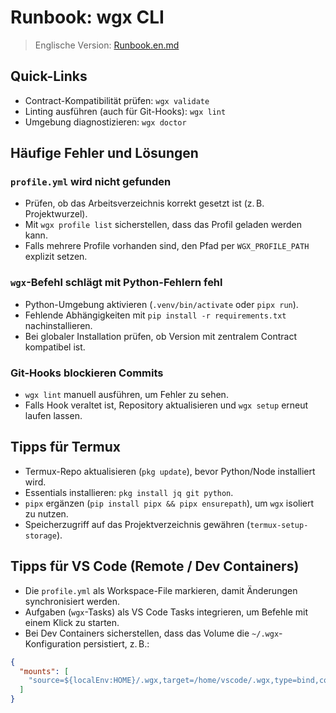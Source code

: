 # Runbook: wgx CLI

> Englische Version: [Runbook.en.md](Runbook.en.md)

## Quick-Links
- Contract-Kompatibilität prüfen: `wgx validate`
- Linting ausführen (auch für Git-Hooks): `wgx lint`
- Umgebung diagnostizieren: `wgx doctor`

## Häufige Fehler und Lösungen

### `profile.yml` wird nicht gefunden
- Prüfen, ob das Arbeitsverzeichnis korrekt gesetzt ist (z. B. Projektwurzel).
- Mit `wgx profile list` sicherstellen, dass das Profil geladen werden kann.
- Falls mehrere Profile vorhanden sind, den Pfad per `WGX_PROFILE_PATH` explizit setzen.

### `wgx`-Befehl schlägt mit Python-Fehlern fehl
- Python-Umgebung aktivieren (`.venv/bin/activate` oder `pipx run`).
- Fehlende Abhängigkeiten mit `pip install -r requirements.txt` nachinstallieren.
- Bei globaler Installation prüfen, ob Version mit zentralem Contract kompatibel ist.

### Git-Hooks blockieren Commits
- `wgx lint` manuell ausführen, um Fehler zu sehen.
- Falls Hook veraltet ist, Repository aktualisieren und `wgx setup` erneut laufen lassen.

## Tipps für Termux
- Termux-Repo aktualisieren (`pkg update`), bevor Python/Node installiert wird.
- Essentials installieren: `pkg install jq git python`.
- `pipx` ergänzen (`pip install pipx && pipx ensurepath`), um `wgx` isoliert zu nutzen.
- Speicherzugriff auf das Projektverzeichnis gewähren (`termux-setup-storage`).

## Tipps für VS Code (Remote / Dev Containers)
- Die `profile.yml` als Workspace-File markieren, damit Änderungen synchronisiert werden.
- Aufgaben (`wgx`-Tasks) als VS Code Tasks integrieren, um Befehle mit einem Klick zu starten.
- Bei Dev Containers sicherstellen, dass das Volume die `~/.wgx`-Konfiguration persistiert, z. B.:

```json
{
  "mounts": [
    "source=${localEnv:HOME}/.wgx,target=/home/vscode/.wgx,type=bind,consistency=cached"
  ]
}
```
